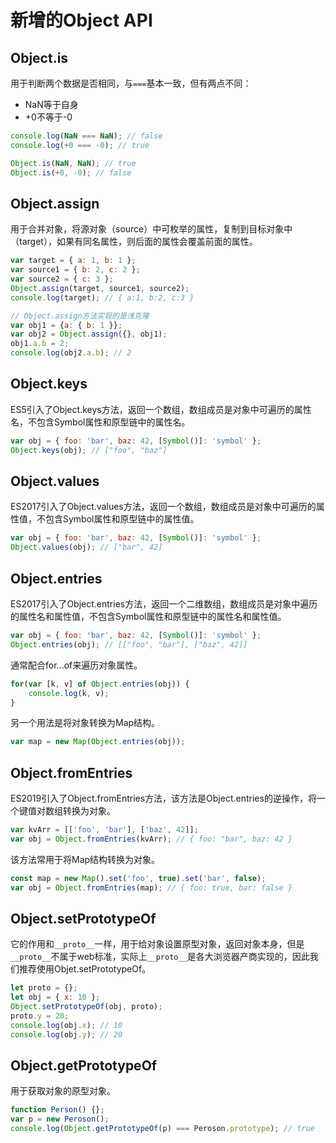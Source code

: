 # 新增的Object API

## Object.is

用于判断两个数据是否相同，与`===`基本一致，但有两点不同：

- NaN等于自身
- +0不等于-0

```js
console.log(NaN === NaN); // false
console.log(+0 === -0); // true

Object.is(NaN, NaN); // true
Object.is(+0, -0); // false
```

## Object.assign

用于合并对象，将源对象（source）中可枚举的属性，复制到目标对象中（target），如果有同名属性，则后面的属性会覆盖前面的属性。

```js
var target = { a: 1, b: 1 };
var source1 = { b: 2, c: 2 };
var source2 = { c: 3 };
Object.assign(target, source1, source2);
console.log(target); // { a:1, b:2, c:3 }

// Object.assign方法实现的是浅克隆
var obj1 = {a: { b: 1 }};
var obj2 = Object.assign({}, obj1);
obj1.a.b = 2;
console.log(obj2.a.b); // 2
```

## Object.keys

ES5引入了Object.keys方法，返回一个数组，数组成员是对象中可遍历的属性名，不包含Symbol属性和原型链中的属性名。

```js
var obj = { foo: 'bar', baz: 42, [Symbol()]: 'symbol' };
Object.keys(obj); // ["foo", "baz"]
```

## Object.values

ES2017引入了Object.values方法，返回一个数组，数组成员是对象中可遍历的属性值，不包含Symbol属性和原型链中的属性值。

```js
var obj = { foo: 'bar', baz: 42, [Symbol()]: 'symbol' };
Object.values(obj); // ["bar", 42]
```

## Object.entries

ES2017引入了Object.entries方法，返回一个二维数组，数组成员是对象中遍历的属性名和属性值，不包含Symbol属性和原型链中的属性名和属性值。

```js
var obj = { foo: 'bar', baz: 42, [Symbol()]: 'symbol' };
Object.entries(obj); // [["foo", "bar"], ["baz", 42]]
```

通常配合for...of来遍历对象属性。

```js
for(var [k, v] of Object.entries(obj)) {
    console.log(k, v);
}
```

另一个用法是将对象转换为Map结构。

```js
var map = new Map(Object.entries(obj));
```

## Object.fromEntries

ES2019引入了Object.fromEntries方法，该方法是Object.entries的逆操作，将一个键值对数组转换为对象。

```js
var kvArr = [['foo', 'bar'], ['baz', 42]];
var obj = Object.fromEntries(kvArr); // { foo: "bar", baz: 42 }
```

该方法常用于将Map结构转换为对象。

```js
const map = new Map().set('foo', true).set('bar', false);
var obj = Object.fromEntries(map); // { foo: true, bar: false }
```

## Object.setPrototypeOf

它的作用和`__proto__`一样，用于给对象设置原型对象，返回对象本身，但是`__proto__`不属于web标准，实际上`__proto__`是各大浏览器产商实现的，因此我们推荐使用Objet.setPrototypeOf。

```js
let proto = {};
let obj = { x: 10 };
Object.setPrototypeOf(obj, proto);
proto.y = 20;
console.log(obj.x); // 10
console.log(obj.y); // 20
```

## Object.getPrototypeOf

用于获取对象的原型对象。

```js
function Person() {};
var p = new Peroson();
console.log(Object.getPrototypeOf(p) === Peroson.prototype); // true
```

<Vssue 
    :options="{ labels: [$page.relativePath.split('/')[0]] }" 
    :title="$page.relativePath.split('/')[1]" 
/>
